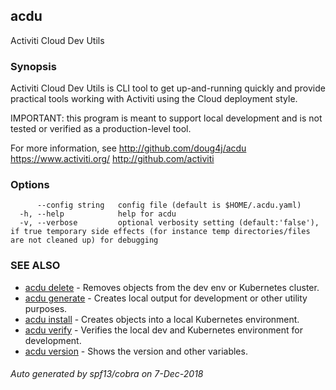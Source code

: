 ## acdu

Activiti Cloud Dev Utils

### Synopsis



Activiti Cloud Dev Utils is CLI tool to get up-and-running quickly 
and provide practical tools working with Activiti using the Cloud 
deployment style. 

IMPORTANT: this program is meant to support local development and
is not tested or verified as a production-level tool.

For more information, see 
http://github.com/doug4j/acdu
https://www.activiti.org/
http://github.com/activiti

### Options

```
      --config string   config file (default is $HOME/.acdu.yaml)
  -h, --help            help for acdu
  -v, --verbose         optional verbosity setting (default:'false'), if true temporary side effects (for instance temp directories/files are not cleaned up) for debugging
```

### SEE ALSO
* [acdu delete](acdu_delete.md)	 - Removes objects from the dev env or Kubernetes cluster.
* [acdu generate](acdu_generate.md)	 - Creates local output for development or other utility purposes.
* [acdu install](acdu_install.md)	 - Creates objects into a local Kubernetes environment.
* [acdu verify](acdu_verify.md)	 - Verifies the local dev and Kubernetes environment for development.
* [acdu version](acdu_version.md)	 - Shows the version and other variables.

###### Auto generated by spf13/cobra on 7-Dec-2018
